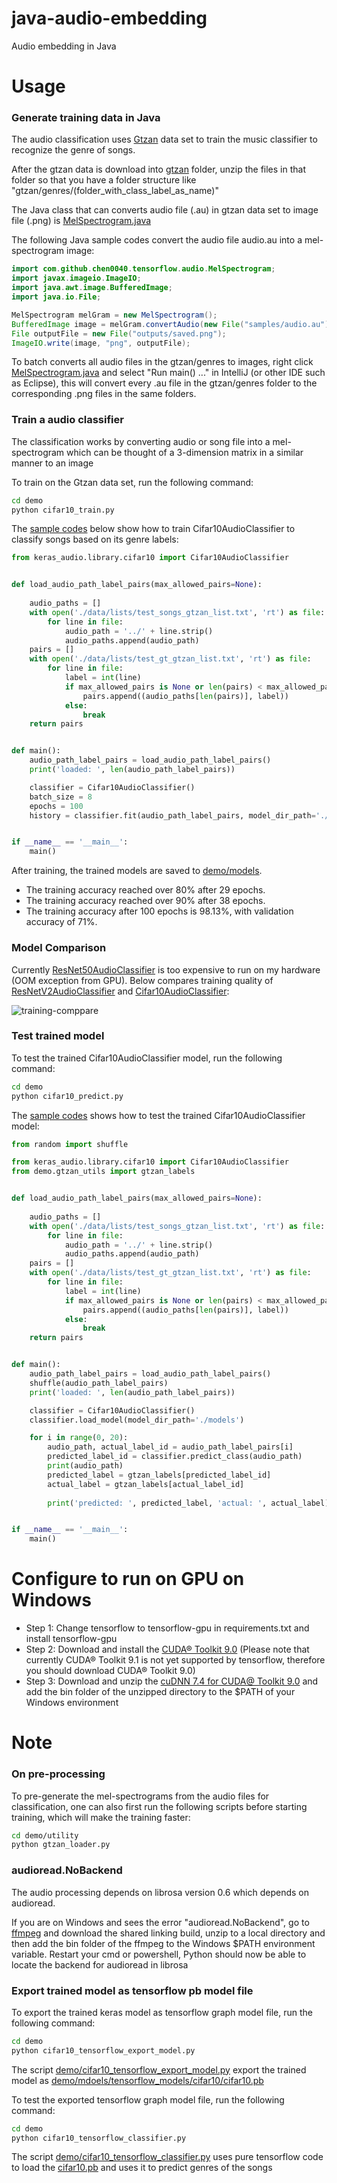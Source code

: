 # java-audio-embedding

Audio embedding in Java

# Usage

### Generate training data in Java

The audio classification uses [Gtzan](http://opihi.cs.uvic.ca/sound/genres.tar.gz) data set to train the
music classifier to recognize the genre of songs. 

After the gtzan data is download into [gtzan](gtzan) folder, unzip the files in that folder so that you have a
folder structure like "gtzan/genres/(folder_with_class_label_as_name)"

The Java class that can converts audio file (.au) in gtzan data set to image file (.png) is [MelSpectrogram.java](src/main/java/com/github/chen0040/tensorflow/audio/MelSpectrogram.java)
  
The following Java sample codes convert the audio file audio.au into a mel-spectrogram image:

```java
import com.github.chen0040.tensorflow.audio.MelSpectrogram;
import javax.imageio.ImageIO;
import java.awt.image.BufferedImage;
import java.io.File;

MelSpectrogram melGram = new MelSpectrogram();
BufferedImage image = melGram.convertAudio(new File("samples/audio.au"));
File outputFile = new File("outputs/saved.png");
ImageIO.write(image, "png", outputFile);
```

To batch converts all audio files in the gtzan/genres to images, right click [MelSpectrogram.java](src/main/java/com/github/chen0040/tensorflow/audio/MelSpectrogram.java)
and select "Run main() ..." in IntelliJ (or other IDE such as Eclipse), this will convert every .au file in 
the gtzan/genres folder to the corresponding .png files in the same folders.

### Train a audio classifier

The classification works by converting audio or song file into a mel-spectrogram which can be thought of
a 3-dimension matrix in a similar manner to an image 

To train on the Gtzan data set, run the following command:

```bash
cd demo
python cifar10_train.py
```

The [sample codes](demo/cifar10_train.py) below show how to train Cifar10AudioClassifier to classify songs
based on its genre labels:

```python
from keras_audio.library.cifar10 import Cifar10AudioClassifier


def load_audio_path_label_pairs(max_allowed_pairs=None):
    
    audio_paths = []
    with open('./data/lists/test_songs_gtzan_list.txt', 'rt') as file:
        for line in file:
            audio_path = '../' + line.strip()
            audio_paths.append(audio_path)
    pairs = []
    with open('./data/lists/test_gt_gtzan_list.txt', 'rt') as file:
        for line in file:
            label = int(line)
            if max_allowed_pairs is None or len(pairs) < max_allowed_pairs:
                pairs.append((audio_paths[len(pairs)], label))
            else:
                break
    return pairs


def main():
    audio_path_label_pairs = load_audio_path_label_pairs()
    print('loaded: ', len(audio_path_label_pairs))

    classifier = Cifar10AudioClassifier()
    batch_size = 8
    epochs = 100
    history = classifier.fit(audio_path_label_pairs, model_dir_path='./models', batch_size=batch_size, epochs=epochs)


if __name__ == '__main__':
    main()

```

After training, the trained models are saved to [demo/models](demo/models). 

* The training accuracy reached over 80% after 29 epochs.
* The training accuracy reached over 90% after 38 epochs.
* The training accuracy after 100 epochs is 98.13%, with validation accuracy of 71%. 


### Model Comparison

Currently [ResNet50AudioClassifier](keras_audio/library/resnet50.py) is too expensive to run on my hardware (OOM exception
from GPU). Below compares training quality of 
[ResNetV2AudioClassifier](keras_audio/library/resnet_v2.py) and [Cifar10AudioClassifier](keras_audio/library/cifar10.py):

![training-comppare](demo/models/training-history-comparison.png)


### Test trained model

To test the trained Cifar10AudioClassifier model, run the following command:

```bash
cd demo
python cifar10_predict.py
```

The [sample codes](demo/cifar10_predict.py) shows how to test the trained Cifar10AudioClassifier model:

```python
from random import shuffle

from keras_audio.library.cifar10 import Cifar10AudioClassifier
from demo.gtzan_utils import gtzan_labels


def load_audio_path_label_pairs(max_allowed_pairs=None):
    
    audio_paths = []
    with open('./data/lists/test_songs_gtzan_list.txt', 'rt') as file:
        for line in file:
            audio_path = '../' + line.strip()
            audio_paths.append(audio_path)
    pairs = []
    with open('./data/lists/test_gt_gtzan_list.txt', 'rt') as file:
        for line in file:
            label = int(line)
            if max_allowed_pairs is None or len(pairs) < max_allowed_pairs:
                pairs.append((audio_paths[len(pairs)], label))
            else:
                break
    return pairs


def main():
    audio_path_label_pairs = load_audio_path_label_pairs()
    shuffle(audio_path_label_pairs)
    print('loaded: ', len(audio_path_label_pairs))

    classifier = Cifar10AudioClassifier()
    classifier.load_model(model_dir_path='./models')

    for i in range(0, 20):
        audio_path, actual_label_id = audio_path_label_pairs[i]
        predicted_label_id = classifier.predict_class(audio_path)
        print(audio_path)
        predicted_label = gtzan_labels[predicted_label_id]
        actual_label = gtzan_labels[actual_label_id]
        
        print('predicted: ', predicted_label, 'actual: ', actual_label)


if __name__ == '__main__':
    main()

```

# Configure to run on GPU on Windows

* Step 1: Change tensorflow to tensorflow-gpu in requirements.txt and install tensorflow-gpu
* Step 2: Download and install the [CUDA® Toolkit 9.0](https://developer.nvidia.com/cuda-90-download-archive) (Please note that
currently CUDA® Toolkit 9.1 is not yet supported by tensorflow, therefore you should download CUDA® Toolkit 9.0)
* Step 3: Download and unzip the [cuDNN 7.4 for CUDA@ Toolkit 9.0](https://developer.nvidia.com/cudnn) and add the
bin folder of the unzipped directory to the $PATH of your Windows environment 


# Note

### On pre-processing

To pre-generate the mel-spectrograms from the audio files for classification, one can also first run the following scripts
before starting training, which will make the training faster:

```bash
cd demo/utility
python gtzan_loader.py
```

### audioread.NoBackend

The audio processing depends on librosa version 0.6 which depends on audioread.  

If you are on Windows and sees the error "audioread.NoBackend", go to [ffmpeg](https://ffmpeg.zeranoe.com/builds/)
and download the shared linking build, unzip to a local directory and then add the bin folder of the 
ffmpeg to the Windows $PATH environment variable. Restart your cmd or powershell, Python should now be
able to locate the backend for audioread in librosa

### Export trained model as tensorflow pb model file

To export the trained keras model as tensorflow graph model file, run the following command:

```bash
cd demo
python cifar10_tensorflow_export_model.py
```

The script [demo/cifar10_tensorflow_export_model.py](demo/cifar10_tensorflow_export_model.py) export the trained model
as [demo/mdoels/tensorflow_models/cifar10/cifar10.pb](demo/models/tensorflow_models/cifar10/cifar10.pb) 

To test the exported tensorflow graph model file, run the following command:

```bash
cd demo
python cifar10_tensorflow_classifier.py
```

The script [demo/cifar10_tensorflow_classifier.py](demo/cifar10_tensorflow_classifier.py) uses pure tensorflow code
to load the [cifar10.pb](demo/models/tensorflow_models/cifar10/cifar10.pb) and uses it to predict genres of the 
songs



